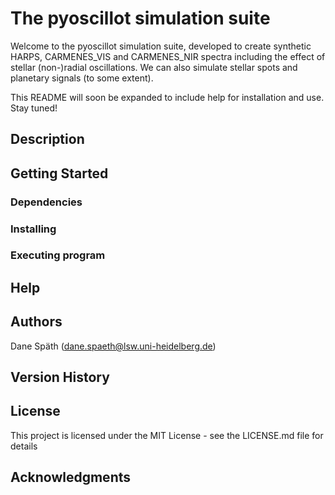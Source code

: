 # The pyoscillot simulation suite

Welcome to the pyoscillot simulation suite, developed to create synthetic HARPS, CARMENES_VIS and CARMENES_NIR spectra including the effect of stellar (non-)radial oscillations.
We can also simulate stellar spots and planetary signals (to some extent). 

This README will soon be expanded to include help for installation and use. Stay tuned!



## Description

## Getting Started

### Dependencies


### Installing

### Executing program

## Help


## Authors

Dane Späth (dane.spaeth@lsw.uni-heidelberg.de)

## Version History



## License

This project is licensed under the MIT License - see the LICENSE.md file for details

## Acknowledgments

